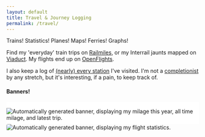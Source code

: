 ```yaml
---
layout: default
title: Travel & Journey Logging
permalink: /travel/
---
```

<!--
### Travel
Under construction...
-->

<!-- ### Journey Logging -->
Trains! Statistics! Planes! Maps! Ferries! Graphs!

Find my 'everyday' train trips on [Railmiles](https://yom.railmiles.me/), or my Interrail jaunts mapped on [Viaduct](https://viaduct.world/share/m/keoojZtw4aiyV99I). My flights end up on [OpenFlights](https://openflights.org/user/yom).

I also keep a log of [(nearly) every station](https://thomasr.dev/visited-stations/) I've visited. I'm not a [completionist](https://www.everylaststation.co.uk/) by any stretch, but it's interesting, if a pain, to keep track of.

#### Banners!
<img src="https://public.railmiles.me/signatures/3560e69400242162df2413a6e10a1264.png" style="background-color: #fff; padding-top: 16px; padding-bottom: 8px; border-radius: 4px; max-width: 100%;" alt="Automatically generated banner, displaying my milage this year, all time milage, and latest trip.">

<img src="http://openflights.org/banner/yom.png" style="border-radius: 4px; max-width: 100%;" alt="Automatically generated banner, displaying my flight statistics.">
